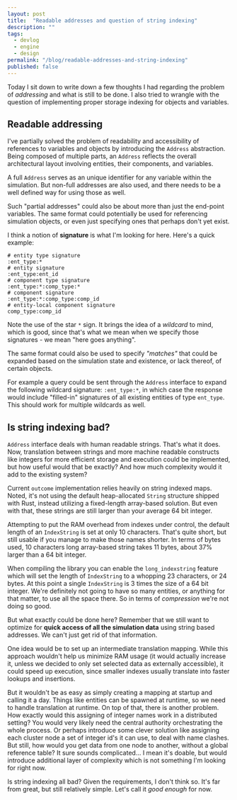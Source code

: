 ```yaml
---
layout: post
title:  "Readable addresses and question of string indexing"
description: ""
tags:
  - devlog
  - engine
  - design
permalink: "/blog/readable-addresses-and-string-indexing"
published: false
---
```


<meta property="og:image" content="https://images.unsplash.com/photo-1529066496421-d8fb2dca38a6?ixlib=rb-1.2.1&ixid=eyJhcHBfaWQiOjEyMDd9&auto=format&fit=crop&w=691&q=80"/>

Today I sit down to write down a few thoughts I had regarding the problem of *addressing* and what is still to be done. I also tried to wrangle with the question of implementing proper storage indexing for objects and variables.

## Readable addressing

I've partially solved the problem of readability and accessibility of references to variables and objects by introducing the `Address` abstraction. Being composed of multiple parts, an `Address` reflects the overall architectural layout involving entities, their components, and variables.

A full `Address` serves as an unique identifier for any variable within the simulation. But non-full addresses are also used, and there needs to be a well defined way for using those as well.

Such "partial addresses" could also be about more than just the end-point variables. The same format could potentially be used for referencing simulation objects, or even just specifying ones that perhaps don't yet exist.

I think a notion of **signature** is what I'm looking for here. Here's a quick example:
```
# entity type signature
:ent_type:*
# entity signature
:ent_type:ent_id
# component type signature
:ent_type:*:comp_type:*
# component signature
:ent_type:*:comp_type:comp_id
# entity-local component signature
comp_type:comp_id
```

Note the use of the star `*` sign. It brings the idea of a *wildcard* to mind, which is good, since that's what we mean when we specify those signatures - we mean "here goes anything".

The same format could also be used to specify *"matches"* that could be expanded based on the simulation state and existence, or lack thereof, of certain objects.

For example a query could be sent through the `Address` interface to expand the following wildcard signature: `:ent_type:*`, in which case the response would include "filled-in" signatures of all existing entities of type `ent_type`. This should work for multiple wildcards as well.


## Is string indexing bad?

`Address` interface deals with human readable strings. That's what it does. Now, translation between strings and more machine readable constructs like integers for more efficient storage and execution could be implemented, but how useful would that be exactly? And how much complexity would it add to the existing system?

Current `outcome` implementation relies heavily on string indexed maps. Noted, it's not using the default heap-allocated `String` structure shipped with Rust, instead utilizing a fixed-length array-based solution. But even with that, these strings are still larger than your average 64 bit integer.

Attempting to put the RAM overhead from indexes under control, the default length of an `IndexString` is set at only 10 characters. That's quite short, but still usable if you manage to make those names shorter. In terms of bytes used, 10 characters long array-based string takes 11 bytes, about 37% larger than a 64 bit integer.

When compiling the library you can enable the `long_indexstring` feature which will set the length of `IndexString` to a whopping 23 characters, or 24 bytes. At this point a single `IndexString` is 3 times the size of a 64 bit integer. We're definitely not going to have so many entities, or anything for that matter, to use all the space there. So in terms of *compression* we're not doing so good.

But what exactly could be done here? Remember that we still want to optimize for **quick access of all the simulation data** using string based addresses. We can't just get rid of that information.

One idea would be to set up an intermediate translation mapping. While this approach wouldn't help us minimize RAM usage (it would actually increase it, unless we decided to only set selected data as externally accessible), it could speed up execution, since smaller indexes usually translate into faster lookups and insertions.

But it wouldn't be as easy as simply creating a mapping at startup and calling it a day. Things like entities can be spawned at runtime, so we need to handle translation at runtime. On top of that, there is another problem. How exactly would this assigning of integer names work in a distributed setting? You would very likely need the central authority orchestrating the whole process. Or perhaps introduce some clever solution like assigning each cluster node a set of integer id's it can use, to deal with name clashes. But still, how would you get data from one node to another, without a global reference table? It sure sounds complicated... I mean it's doable, but would introduce additional layer of complexity which is not something I'm looking for right now.

Is string indexing all bad? Given the requirements, I don't think so. It's far from great, but still relatively simple. Let's call it *good enough* for now.
